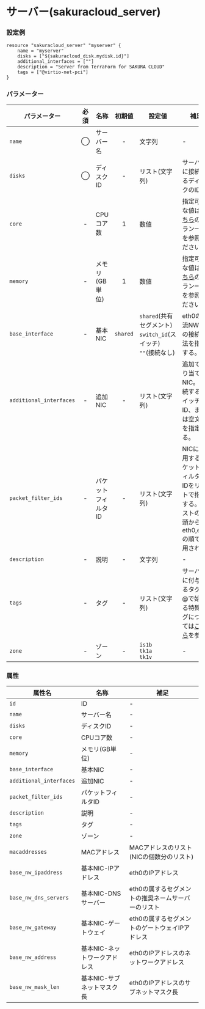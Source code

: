 # サーバー(sakuracloud_server)

### 設定例

```
resource "sakuracloud_server" "myserver" {
    name = "myserver"
    disks = ["${sakuracloud_disk.mydisk.id}"]
    additional_interfaces = [""]
    description = "Server from TerraForm for SAKURA CLOUD"
    tags = ["@virtio-net-pci"]
}
```

### パラメーター

|パラメーター|必須  |名称                |初期値     |設定値 |補足                                          |
|----------|:---:|--------------------|:--------:|------|----------------------------------------------|
| `name`   | ◯   | サーバー名           | -   | 文字列 | - |
| `disks`  | ◯   | ディスクID          | -   | リスト(文字列) | サーバーに接続するディスクのID |
| `core`   | -   | CPUコア数           | 1   | 数値 | 指定可能な値は[こちら](http://cloud.sakura.ad.jp/specification/server-disk/)のプラン一覧を参照ください |
| `memory` | -   | メモリ(GB単位)       | 1  | 数値 | 指定可能な値は[こちら](http://cloud.sakura.ad.jp/specification/server-disk/)のプラン一覧を参照ください |
| `base_interface` | - | 基本NIC | `shared` | `shared`(共有セグメント)<br />`switch_id`(スイッチ)<br />`""`(接続なし)|eth0の上流NWとの接続方法を指定する。 |
| `additional_interfaces` | - | 追加NIC | - | リスト(文字列) | 追加で割り当てるNIC。接続するスイッチのID、または空文字を指定する。 |
| `packet_filter_ids`| - | パケットフィルタID | - | リスト(文字列) | NICに適用するパケットフィルタのIDをリストで指定する。リストの先頭からeth0,eth1の順で適用される |
| `description` | - | 説明 | - | 文字列 | - |
| `tags` | - | タグ | - | リスト(文字列) | サーバーに付与するタグ。@で始まる特殊タグについては[こちら](http://cloud-news.sakura.ad.jp/special-tags/)を参照 |
| `zone` | - | ゾーン | - | `is1b`<br />`tk1a`<br />`tk1v` | - |

### 属性

|属性名                    | 名称                     | 補足                                        |
|-------------------------|-------------------------|--------------------------------------------|
| `id`                    | ID                      | -                                          |
| `name`                  | サーバー名                | -                                          |
| `disks`                 | ディスクID                | -                                          |
| `core`                  | CPUコア数                 | -                                         |
| `memory`                | メモリ(GB単位)            | -                                          |
| `base_interface`        | 基本NIC                  | -                                         |
| `additional_interfaces` | 追加NIC                  | -                                         |
| `packet_filter_ids`     | パケットフィルタID         | -                                         |
| `description`           | 説明                     | -                                         |
| `tags`                  | タグ                     | -                                         |
| `zone`                  | ゾーン                    | -                                         |
| `macaddresses`         | MACアドレス               | MACアドレスのリスト(NICの個数分のリスト)        |
| `base_nw_ipaddress`     | 基本NIC-IPアドレス         | eth0のIPアドレス                            |
| `base_nw_dns_servers`   | 基本NIC-DNSサーバー        | eth0の属するセグメントの推奨ネームサーバーのリスト|
| `base_nw_gateway`       | 基本NIC-ゲートウェイ        | eth0の属するセグメントのゲートウェイIPアドレス   |
| `base_nw_address`       | 基本NIC-ネットワークアドレス | eth0のIPアドレスのネットワークアドレス          |
| `base_nw_mask_len`      | 基本NIC-サブネットマスク長   | eth0のIPアドレスのサブネットマスク長           |
